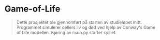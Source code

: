 # Game-of-Life
> Dette prosjektet ble gjennomført på starten av studieløpet mitt.
> Programmet simulerer cellers liv og død ved hjelp av Conway's Game of Life modellen.
> Kjøring av main.py starter spillet.
